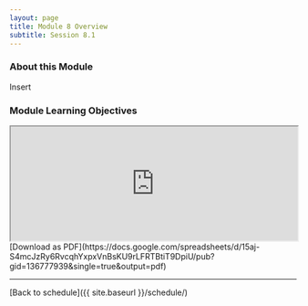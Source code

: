 ```yaml
---
layout: page
title: Module 8 Overview 
subtitle: Session 8.1
---
```


### About this Module

Insert

### Module Learning Objectives
<iframe width="100%" height="200" src="https://docs.google.com/spreadsheets/d/15aj-S4mcJzRy6RvcqhYxpxVnBsKU9rLFRTBtiT9DpiU/pubhtml?gid=136777939&amp;single=true&amp;widget=true&amp;headers=false"></iframe>
[Download as PDF](https://docs.google.com/spreadsheets/d/15aj-S4mcJzRy6RvcqhYxpxVnBsKU9rLFRTBtiT9DpiU/pub?gid=136777939&single=true&output=pdf)

* * *

[Back to schedule]({{ site.baseurl }}/schedule/)